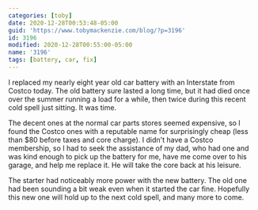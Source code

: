 ```yaml
---
categories: [toby]
date: 2020-12-28T00:53:48-05:00
guid: 'https://www.tobymackenzie.com/blog/?p=3196'
id: 3196
modified: 2020-12-28T00:55:00-05:00
name: '3196'
tags: [battery, car, fix]
---
```


I replaced my nearly eight year old car battery with an Interstate from Costco today.<!--more-->  The old battery sure lasted a long time, but it had died once over the summer running a load for a while, then twice during this recent cold spell just sitting.  It was time.

The decent ones at the normal car parts stores seemed expensive, so I found the Costco ones with a reputable name for surprisingly cheap (less than $80 before taxes and core charge).  I didn't have a Costco membership, so I had to seek the assistance of my dad, who had one and was kind enough to pick up the battery for me, have me come over to his garage, and help me replace it.  He will take the core back at his leisure.

The starter had noticeably more power with the new battery.  The old one had been sounding a bit weak even when it started the car fine.  Hopefully this new one will hold up to the next cold spell, and many more to come.
